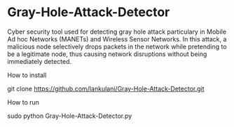 # Gray-Hole-Attack-Detector
Cyber security tool used for detecting gray hole attack particulary in Mobile Ad hoc Networks (MANETs) and Wireless Sensor Networks. In this attack, a malicious node selectively drops packets in the network while pretending to be a legitimate node, thus causing network disruptions without being immediately detected.  

How to install

git clone https://github.com/Iankulani/Gray-Hole-Attack-Detector.git

How to run

sudo python Gray-Hole-Attack-Detector.py

